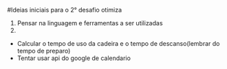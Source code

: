 #Ideias iniciais para o 2° desafio otimiza

1. Pensar na linguagem e ferramentas a ser utilizadas
2. 


* Calcular o tempo de uso da cadeira e o tempo de descanso(lembrar do tempo de preparo)
* Tentar usar api do google de calendario